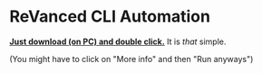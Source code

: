 # ReVanced CLI Automation

[**Just download (on PC) and double click.**](https://github.com/taku-nm/auto-cli/releases/download/v1.23/auto-cli-1.23.bat) It is *that* simple.

(You might have to click on "More info" and then "Run anyways")
